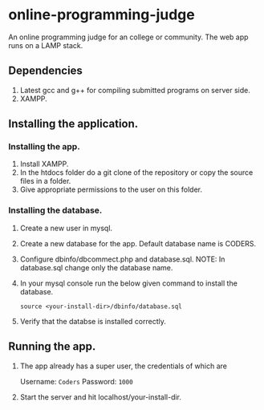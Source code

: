 # online-programming-judge
An online programming judge for an college or community. The web app runs on a LAMP stack.

## Dependencies
1. Latest gcc and g++ for compiling submitted programs on server side.
2. XAMPP.

## Installing the application.

### Installing the app.
1. Install XAMPP.
2. In the htdocs folder do a git clone of the repository or copy the source files in a folder.
3. Give appropriate permissions to the user on this folder.

### Installing the database.
1. Create a new user in mysql.
2. Create a new database for the app. Default database name is CODERS.
3. Configure dbinfo/dbcommect.php and database.sql. NOTE: In database.sql change only the database name.
4. In your mysql console run the below given command to install the database.

	`source <your-install-dir>/dbinfo/database.sql`
5. Verify that the databse is installed correctly.

## Running the app.
1. The app already has a super user, the credentials of which are 
	
    Username: `Coders`
    Password: `1000`
2. Start the server and hit localhost/your-install-dir.

